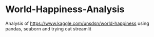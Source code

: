 # World-Happiness-Analysis
Analysis of https://www.kaggle.com/unsdsn/world-happiness using pandas, seaborn and trying out streamlit
